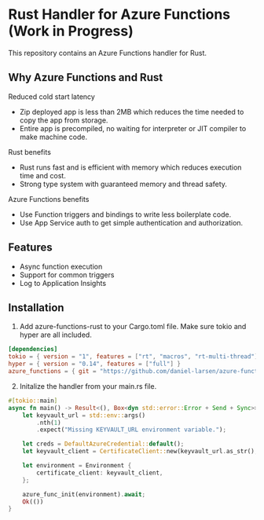 # Rust Handler for Azure Functions (Work in Progress)

This repository contains an Azure Functions handler for Rust.

## Why Azure Functions and Rust
Reduced cold start latency
* Zip deployed app is less than 2MB which reduces the time needed to copy the app from storage.
* Entire app is precompiled, no waiting for interpreter or JIT compiler to make machine code.

Rust benefits
* Rust runs fast and is efficient with memory which reduces execution time and cost.
* Strong type system with guaranteed memory and thread safety. 

Azure Functions benefits 
* Use Function triggers and bindings to write less boilerplate code.
* Use App Service auth to get simple authentication and authorization.

## Features
* Async function execution
* Support for common triggers
* Log to Application Insights

## Installation

1. Add azure-functions-rust to your Cargo.toml file. Make sure tokio and hyper are all included.

```toml
[dependencies]
tokio = { version = "1", features = ["rt", "macros", "rt-multi-thread"] }
hyper = { version = "0.14", features = ["full"] }
azure_functions = { git = "https://github.com/daniel-larsen/azure-functions-rust", branch = "main" }

```
2. Initalize the handler from your main.rs file. 

```rust
#[tokio::main]
async fn main() -> Result<(), Box<dyn std::error::Error + Send + Sync>> {
    let keyvault_url = std::env::args()
        .nth(1)
        .expect("Missing KEYVAULT_URL environment variable.");

    let creds = DefaultAzureCredential::default();
    let keyvault_client = CertificateClient::new(keyvault_url.as_str(), Arc::new(creds))?;

    let environment = Environment {
        certificate_client: keyvault_client,
    };

    azure_func_init(environment).await;
    Ok(())
}

```
